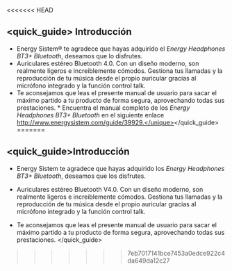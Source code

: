 <<<<<<< HEAD
## <quick_guide> Introducción

* Energy Sistem® te agradece que hayas adquirido el *Energy Headphones BT3+ Bluetooth*, deseamos que lo disfrutes.
* Auriculares estéreo Bluetooth 4.0. Con un diseño moderno, son realmente ligeros e increiblemente cómodos. Gestiona tus llamadas y la reproducción de tu música desde el propio auricular gracias al micrófono integrado y la función control talk.
* Te aconsejamos que leas el presente manual de usuario para sacar el máximo partido a tu producto de forma segura, aprovechando todas sus prestaciones.
<unique>* Encuentra el manual completo de los *Energy Headphones BT3+ Bluetooth* en el siguiente enlace http://www.energysistem.com/guide/39929.</unique></quick_guide>
=======
## <quick_guide>Introducción
* Energy Sistem te agradece que hayas adquirido los *Energy Headphones BT3+ Bluetooth*, deseamos que los disfrutes.

* Auriculares estéreo Bluetooth V4.0. Con un diseño moderno, son realmente ligeros e increiblemente cómodos. Gestiona tus llamadas y la reproducción de tu música desde el propio auricular gracias al micrófono integrado y la función control talk.

* Te aconsejamos que leas el presente manual de usuario para sacar el máximo partido a tu producto de forma segura, aprovechando todas sus prestaciones.
</quick_guide>

>>>>>>> 7eb7017141bce7453a0edce922c4da649da12c27
